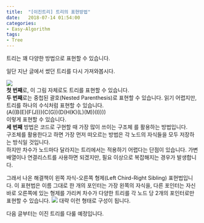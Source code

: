 ```yaml
---
title:  "[이진트리] 트리의 표현방법"
date:   2018-07-14 01:54:00
categories:
- Easy-Algorithm
tags:
- Tree
---
```


트리는 꽤 다양한 방법으로 표현할 수 있습니다.

일단 지난 글에서 썼던 트리를 다시 가져와봅시다.

<img src = "https://i.imgur.com/ixaDHc0.png"><br>
<b>첫 번째</b>로, 이 그림 자체로도 트리를 표현할 수 있습니다.<br>
<b>두 번째</b>로는 중첩된 괄호(Nested Parenthesis)로 표현할 수 있습니다. 읽기 어렵지만, 트리를 하나의 수식처럼 표현할 수 있습니다.<br>
(A((B(E)(F(J)))(C(G))(D(H(K)(L)(M))(I))))<br>
이렇게 표현할 수 있습니다.<br>
<b>세 번째</b> 방법은 코드로 구현할 때 가장 많이 쓰이는 구조체 를 활용하는 방법입니다.<br>
구조체를 활용한다고 하면 가장 먼저 떠오르는 방법은 각 노드의 자식들을 모두 저장하는 방식일 것입니다.<br>
하지만 차수가 노드마다 달라지는 트리에서는 적용하기 어렵다는 단점이 있습니다. 가변 배열이나 연결리스트를 사용하면 되겠지만, 필요 이상으로 복잡해지는 경우가 발생합니다.<br>

그래서 나온 해결책이 왼쪽 자식-오른쪽 형제(Left Chird-Right Sibling) 표현법입니다. 이 표현법은 이름 그대로 한 개의 포인터는 가장 왼쪽의 자식을, 다른 포인터는 자신 바로 오른쪽에 있는 형제를 가리켜 차수가 다양한 트리를 각 노드 당 2개의 포인터로만 표현할 수 있습니다.
<img src = "https://i.imgur.com/zeNCoeo.png">
대략 이런 형태로 구성이 됩니다.

다음 글부터는 이진 트리를 다룰 예정입니다.
